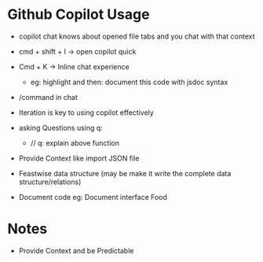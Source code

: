 # Github Copilot Usage
- copilot chat knows about opened file tabs and you chat with that context
- cmd + shift + I -> open copilot quick
- Cmd + K -> Inline chat experience
    - eg: highlight and then: document this code with jsdoc syntax
- /command in chat
 
- Iteration is key to using copilot effectively

- asking Questions using q:
    - // q: explain above function

- Provide Context like import JSON file 

- Feastwise data structure
(may be make it write the complete data structure/relations)

- Document code
eg: Document interface Food

# Notes
- Provide Context and be Predictable
